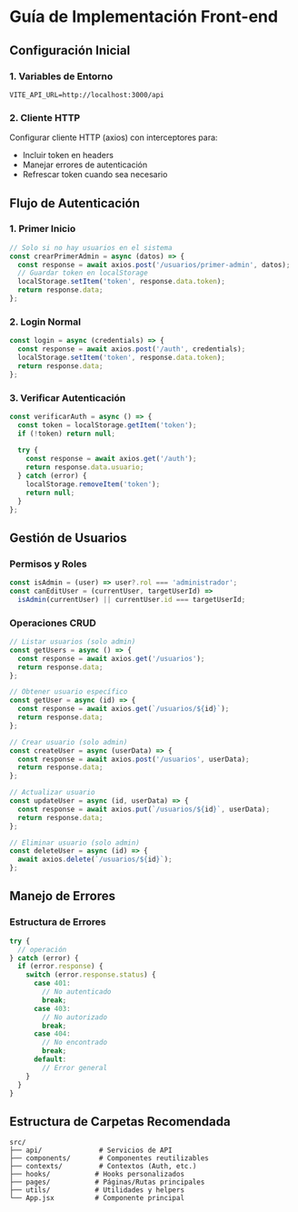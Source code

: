 # Guía de Implementación Front-end

## Configuración Inicial

### 1. Variables de Entorno
```env
VITE_API_URL=http://localhost:3000/api
```

### 2. Cliente HTTP
Configurar cliente HTTP (axios) con interceptores para:
- Incluir token en headers
- Manejar errores de autenticación
- Refrescar token cuando sea necesario

## Flujo de Autenticación

### 1. Primer Inicio
```javascript
// Solo si no hay usuarios en el sistema
const crearPrimerAdmin = async (datos) => {
  const response = await axios.post('/usuarios/primer-admin', datos);
  // Guardar token en localStorage
  localStorage.setItem('token', response.data.token);
  return response.data;
};
```

### 2. Login Normal
```javascript
const login = async (credentials) => {
  const response = await axios.post('/auth', credentials);
  localStorage.setItem('token', response.data.token);
  return response.data;
};
```

### 3. Verificar Autenticación
```javascript
const verificarAuth = async () => {
  const token = localStorage.getItem('token');
  if (!token) return null;
  
  try {
    const response = await axios.get('/auth');
    return response.data.usuario;
  } catch (error) {
    localStorage.removeItem('token');
    return null;
  }
};
```

## Gestión de Usuarios

### Permisos y Roles
```javascript
const isAdmin = (user) => user?.rol === 'administrador';
const canEditUser = (currentUser, targetUserId) => 
  isAdmin(currentUser) || currentUser.id === targetUserId;
```

### Operaciones CRUD
```javascript
// Listar usuarios (solo admin)
const getUsers = async () => {
  const response = await axios.get('/usuarios');
  return response.data;
};

// Obtener usuario específico
const getUser = async (id) => {
  const response = await axios.get(`/usuarios/${id}`);
  return response.data;
};

// Crear usuario (solo admin)
const createUser = async (userData) => {
  const response = await axios.post('/usuarios', userData);
  return response.data;
};

// Actualizar usuario
const updateUser = async (id, userData) => {
  const response = await axios.put(`/usuarios/${id}`, userData);
  return response.data;
};

// Eliminar usuario (solo admin)
const deleteUser = async (id) => {
  await axios.delete(`/usuarios/${id}`);
};
```

## Manejo de Errores

### Estructura de Errores
```javascript
try {
  // operación
} catch (error) {
  if (error.response) {
    switch (error.response.status) {
      case 401:
        // No autenticado
        break;
      case 403:
        // No autorizado
        break;
      case 404:
        // No encontrado
        break;
      default:
        // Error general
    }
  }
}
```

## Estructura de Carpetas Recomendada

```
src/
├── api/              # Servicios de API
├── components/       # Componentes reutilizables
├── contexts/         # Contextos (Auth, etc.)
├── hooks/           # Hooks personalizados
├── pages/           # Páginas/Rutas principales
├── utils/           # Utilidades y helpers
└── App.jsx          # Componente principal
```